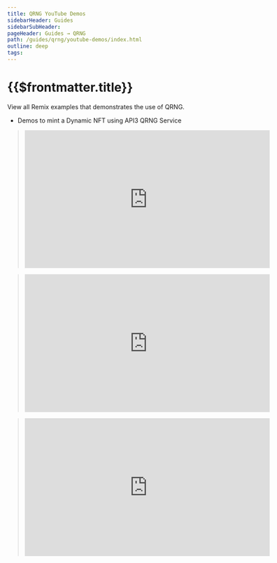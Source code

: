 ```yaml
---
title: QRNG YouTube Demos
sidebarHeader: Guides
sidebarSubHeader:
pageHeader: Guides → QRNG
path: /guides/qrng/youtube-demos/index.html
outline: deep
tags:
---
```


<PageHeader/>

<SearchHighlight/>

<FlexStartTag/>

# {{$frontmatter.title}}

View all Remix examples that demonstrates the use of QRNG.

- Demos to mint a Dynamic NFT using API3 QRNG Service

> <iframe width="560" height="315" src="https://www.youtube-nocookie.com/embed/hnQ5Hd-EGbQ" title="YouTube video player" frameborder="0" allow="accelerometer; autoplay; clipboard-write; encrypted-media; gyroscope; picture-in-picture" allowfullscreen></iframe>

> <iframe width="560" height="315" src="https://www.youtube.com/embed/SZm1apO9Bqw" title="YouTube video player" frameborder="0" allow="accelerometer; autoplay; clipboard-write; encrypted-media; gyroscope; picture-in-picture; web-share" allowfullscreen></iframe>

> <iframe width="560" height="315" src="https://www.youtube.com/embed/MFgMpA819DU" title="YouTube video player" frameborder="0" allow="accelerometer; autoplay; clipboard-write; encrypted-media; gyroscope; picture-in-picture; web-share" allowfullscreen></iframe>

<FlexEndTag/>

